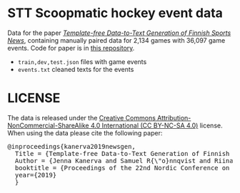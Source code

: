 # STT Scoopmatic hockey event data

Data for the paper [*Template-free Data-to-Text Generation of Finnish Sports News*](https://www.aclweb.org/anthology/W19-6125/), containing manually paired data for 2,134 games with 36,097 game events. Code for paper is in [this repository](https://github.com/scoopmatic/finnish-hockey-news-generation-paper).

* `train,dev,test.json` files with game events
* `events.txt` cleaned texts for the events


# LICENSE

The data is released under the [Creative Commons Attribution-NonCommercial-ShareAlike 4.0 International (CC BY-NC-SA 4.0)](https://creativecommons.org/licenses/by-nc-sa/4.0/) license. When using the data please cite the following paper:

<pre>
@inproceedings{kanerva2019newsgen,
  Title = {Template-free Data-to-Text Generation of Finnish Sports News},
  Author = {Jenna Kanerva and Samuel R{\"o}nnqvist and Riina Kekki and Tapio Salakoski and Filip Ginter},
  booktitle = {Proceedings of the 22nd Nordic Conference on Computational Linguistics (NoDaLiDa’19)},
  year={2019}
  }
</pre>
